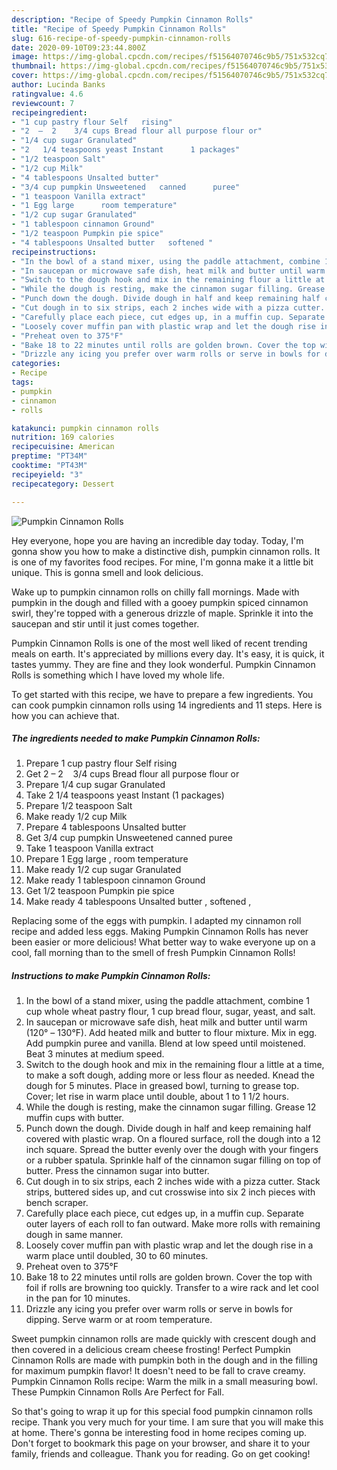 ```yaml
---
description: "Recipe of Speedy Pumpkin Cinnamon Rolls"
title: "Recipe of Speedy Pumpkin Cinnamon Rolls"
slug: 616-recipe-of-speedy-pumpkin-cinnamon-rolls
date: 2020-09-10T09:23:44.800Z
image: https://img-global.cpcdn.com/recipes/f51564070746c9b5/751x532cq70/pumpkin-cinnamon-rolls-recipe-main-photo.jpg
thumbnail: https://img-global.cpcdn.com/recipes/f51564070746c9b5/751x532cq70/pumpkin-cinnamon-rolls-recipe-main-photo.jpg
cover: https://img-global.cpcdn.com/recipes/f51564070746c9b5/751x532cq70/pumpkin-cinnamon-rolls-recipe-main-photo.jpg
author: Lucinda Banks
ratingvalue: 4.6
reviewcount: 7
recipeingredient:
- "1 cup pastry flour Self   rising"
- "2  –  2    3/4 cups Bread flour all purpose flour or"
- "1/4 cup sugar Granulated"
- "2   1/4 teaspoons yeast Instant      1 packages"
- "1/2 teaspoon Salt"
- "1/2 cup Milk"
- "4 tablespoons Unsalted butter"
- "3/4 cup pumpkin Unsweetened   canned      puree"
- "1 teaspoon Vanilla extract"
- "1 Egg large      room temperature"
- "1/2 cup sugar Granulated"
- "1 tablespoon cinnamon Ground"
- "1/2 teaspoon Pumpkin pie spice"
- "4 tablespoons Unsalted butter   softened "
recipeinstructions:
- "In the bowl of a stand mixer, using the paddle attachment, combine 1 cup whole wheat pastry flour, 1 cup bread flour, sugar, yeast, and salt."
- "In saucepan or microwave safe dish, heat milk and butter until warm (120° – 130°F). Add heated milk and butter to flour mixture. Mix in egg. Add pumpkin puree and vanilla. Blend at low speed until moistened. Beat 3 minutes at medium speed."
- "Switch to the dough hook and mix in the remaining flour a little at a time, to make a soft dough, adding more or less flour as needed. Knead the dough for 5 minutes. Place in greased bowl, turning to grease top. Cover; let rise in warm place until double, about 1 to 1 1/2 hours."
- "While the dough is resting, make the cinnamon sugar filling. Grease 12 muffin cups with butter."
- "Punch down the dough. Divide dough in half and keep remaining half covered with plastic wrap. On a floured surface, roll the dough into a 12 inch square. Spread the butter evenly over the dough with your fingers or a rubber spatula. Sprinkle half of the cinnamon sugar filling on top of butter. Press the cinnamon sugar into butter."
- "Cut dough in to six strips, each 2 inches wide with a pizza cutter. Stack strips, buttered sides up, and cut crosswise into six 2 inch pieces with bench scraper."
- "Carefully place each piece, cut edges up, in a muffin cup. Separate outer layers of each roll to fan outward. Make more rolls with remaining dough in same manner."
- "Loosely cover muffin pan with plastic wrap and let the dough rise in a warm place until doubled, 30 to 60 minutes."
- "Preheat oven to 375°F"
- "Bake 18 to 22 minutes until rolls are golden brown. Cover the top with foil if rolls are browning too quickly. Transfer to a wire rack and let cool in the pan for 10 minutes."
- "Drizzle any icing you prefer over warm rolls or serve in bowls for dipping. Serve warm or at room temperature."
categories:
- Recipe
tags:
- pumpkin
- cinnamon
- rolls

katakunci: pumpkin cinnamon rolls 
nutrition: 169 calories
recipecuisine: American
preptime: "PT34M"
cooktime: "PT43M"
recipeyield: "3"
recipecategory: Dessert

---
```



![Pumpkin Cinnamon Rolls](https://img-global.cpcdn.com/recipes/f51564070746c9b5/751x532cq70/pumpkin-cinnamon-rolls-recipe-main-photo.jpg)

Hey everyone, hope you are having an incredible day today. Today, I'm gonna show you how to make a distinctive dish, pumpkin cinnamon rolls. It is one of my favorites food recipes. For mine, I'm gonna make it a little bit unique. This is gonna smell and look delicious.

Wake up to pumpkin cinnamon rolls on chilly fall mornings. Made with pumpkin in the dough and filled with a gooey pumpkin spiced cinnamon swirl, they&#39;re topped with a generous drizzle of maple. Sprinkle it into the saucepan and stir until it just comes together.

Pumpkin Cinnamon Rolls is one of the most well liked of recent trending meals on earth. It's appreciated by millions every day. It's easy, it is quick, it tastes yummy. They are fine and they look wonderful. Pumpkin Cinnamon Rolls is something which I have loved my whole life.


To get started with this recipe, we have to prepare a few ingredients. You can cook pumpkin cinnamon rolls using 14 ingredients and 11 steps. Here is how you can achieve that.

<!--inarticleads1-->

##### The ingredients needed to make Pumpkin Cinnamon Rolls:

1. Prepare 1 cup pastry flour Self   rising
1. Get 2  –  2    3/4 cups Bread flour all purpose flour or
1. Prepare 1/4 cup sugar Granulated
1. Take 2   1/4 teaspoons yeast Instant      (1 packages)
1. Prepare 1/2 teaspoon Salt
1. Make ready 1/2 cup Milk
1. Prepare 4 tablespoons Unsalted butter
1. Get 3/4 cup pumpkin Unsweetened   canned      puree
1. Take 1 teaspoon Vanilla extract
1. Prepare 1 Egg large    ,  room temperature
1. Make ready 1/2 cup sugar Granulated
1. Make ready 1 tablespoon cinnamon Ground
1. Get 1/2 teaspoon Pumpkin pie spice
1. Make ready 4 tablespoons Unsalted butter ,  softened ,


Replacing some of the eggs with pumpkin. I adapted my cinnamon roll recipe and added less eggs. Making Pumpkin Cinnamon Rolls has never been easier or more delicious! What better way to wake everyone up on a cool, fall morning than to the smell of fresh Pumpkin Cinnamon Rolls! 

<!--inarticleads2-->

##### Instructions to make Pumpkin Cinnamon Rolls:

1. In the bowl of a stand mixer, using the paddle attachment, combine 1 cup whole wheat pastry flour, 1 cup bread flour, sugar, yeast, and salt.
1. In saucepan or microwave safe dish, heat milk and butter until warm (120° – 130°F). Add heated milk and butter to flour mixture. Mix in egg. Add pumpkin puree and vanilla. Blend at low speed until moistened. Beat 3 minutes at medium speed.
1. Switch to the dough hook and mix in the remaining flour a little at a time, to make a soft dough, adding more or less flour as needed. Knead the dough for 5 minutes. Place in greased bowl, turning to grease top. Cover; let rise in warm place until double, about 1 to 1 1/2 hours.
1. While the dough is resting, make the cinnamon sugar filling. Grease 12 muffin cups with butter.
1. Punch down the dough. Divide dough in half and keep remaining half covered with plastic wrap. On a floured surface, roll the dough into a 12 inch square. Spread the butter evenly over the dough with your fingers or a rubber spatula. Sprinkle half of the cinnamon sugar filling on top of butter. Press the cinnamon sugar into butter.
1. Cut dough in to six strips, each 2 inches wide with a pizza cutter. Stack strips, buttered sides up, and cut crosswise into six 2 inch pieces with bench scraper.
1. Carefully place each piece, cut edges up, in a muffin cup. Separate outer layers of each roll to fan outward. Make more rolls with remaining dough in same manner.
1. Loosely cover muffin pan with plastic wrap and let the dough rise in a warm place until doubled, 30 to 60 minutes.
1. Preheat oven to 375°F
1. Bake 18 to 22 minutes until rolls are golden brown. Cover the top with foil if rolls are browning too quickly. Transfer to a wire rack and let cool in the pan for 10 minutes.
1. Drizzle any icing you prefer over warm rolls or serve in bowls for dipping. Serve warm or at room temperature.


Sweet pumpkin cinnamon rolls are made quickly with crescent dough and then covered in a delicious cream cheese frosting! Perfect Pumpkin Cinnamon Rolls are made with pumpkin both in the dough and in the filling for maximum pumpkin flavor! It doesn&#39;t need to be fall to crave creamy. Pumpkin Cinnamon Rolls recipe: Warm the milk in a small measuring bowl. These Pumpkin Cinnamon Rolls Are Perfect for Fall. 

So that's going to wrap it up for this special food pumpkin cinnamon rolls recipe. Thank you very much for your time. I am sure that you will make this at home. There's gonna be interesting food in home recipes coming up. Don't forget to bookmark this page on your browser, and share it to your family, friends and colleague. Thank you for reading. Go on get cooking!
